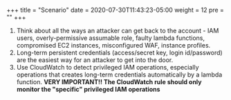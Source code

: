 +++
title = "Scenario"
date = 2020-07-30T11:43:23-05:00
weight = 12
pre = "<b></b>"
+++


1. Think about all the ways an attacker can get back to the account - IAM users, overly-permissive assumable role, faulty lambda functions, compromised EC2 instances, misconfigured WAF, instance profiles.
2. Long-term persistent credentials (access/secret key, login id/password) are the easiest way for an attacker to get into the door.
3. Use CloudWatch to detect privileged IAM operations, especially operations that creates long-term credentials automatically by a lambda function.
**VERY IMPORTANT!! The CloudWatch rule should only monitor the "specific" privileged IAM operations**


